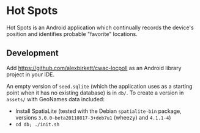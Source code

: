 Hot Spots
=========

Hot Spots is an Android application which continually records the device's position and identifies probable "favorite" locations.

Development
-----------
Add <https://github.com/alexbirkett/cwac-locpoll> as an Android library project in your IDE.

An empty version of `seed.sqlite` (which the application uses as a starting point when it has no existing database) is in `db/`. To create a version in `assets/` with GeoNames data included:

 * Install SpatiaLite (tested with the Debian `spatialite-bin` package, versions `3.0.0~beta20110817-3+deb7u1` (wheezy) and `4.1.1-4`)
 * `cd db; ./init.sh`

